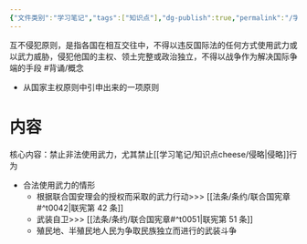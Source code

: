 ```yaml
---
{"文件类别":"学习笔记","tags":["知识点"],"dg-publish":true,"permalink":"/学习笔记/知识点cheese/互不侵犯原则/","dgPassFrontmatter":true,"created":"2024-09-25T20:08:36.126+08:00","updated":"2024-09-25T20:08:42.319+08:00"}
---
```


互不侵犯原则，是指各国在相互交往中，不得以违反国际法的任何方式使用武力或以武力威胁，侵犯他国的主权、领土完整或政治独立，不得以战争作为解决国际争端的手段 #背诵/概念 
- 从国家主权原则中引申出来的一项原则
# 内容
核心内容：禁止非法使用武力，尤其禁止[[学习笔记/知识点cheese/侵略\|侵略]]行为
- 合法使用武力的情形
	- 根据联合国安理会的授权而采取的武力行动>>> [[法条/条约/联合国宪章#^t0042\|联宪第 42 条]]
	- 武装自卫>>> [[法条/条约/联合国宪章#^t0051\|联宪第 51 条]]
	- 殖民地、半殖民地人民为争取民族独立而进行的武装斗争